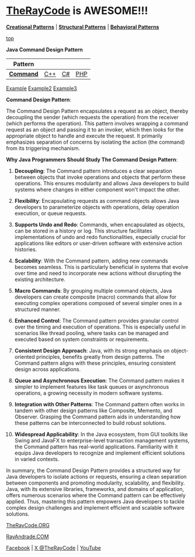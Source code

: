 # [TheRayCode](../../../README.md) is AWESOME!!!

**[Creational Patterns](../../Creational/README.md)** | **[Structural Patterns](../../Structural/README.md)** | **[Behavioral Patterns](../README.md)**

[top](../README.md)

**Java Command Design Pattern**

|Pattern|   |   |   |
|---|---|---|---|
| [**Command**](README.md) | [C++](../../../Csharp/Behavioral/Command/README.md) | [C#](../../../Csharp/Behavioral/Command/README.md) | [PHP](../../../PHP/Behavioral/Command/README.md) |

[Example](Example/README.md) [Example2](Example2/README.md) [Example3](Example3/README.md) 

**Command Design Pattern**:

The Command Design Pattern encapsulates a request as an object, thereby decoupling the sender (which requests the operation) from the receiver (which performs the operation). This pattern involves wrapping a command request as an object and passing it to an invoker, which then looks for the appropriate object to handle and execute the request. It primarily emphasizes separation of concerns by isolating the action (the command) from its triggering mechanism.

**Why Java Programmers Should Study The Command Design Pattern**:

1. **Decoupling**: The Command pattern introduces a clear separation between objects that invoke operations and objects that perform these operations. This ensures modularity and allows Java developers to build systems where changes in either component won't impact the other.

2. **Flexibility**: Encapsulating requests as command objects allows Java developers to parameterize objects with operations, delay operation execution, or queue requests.

3. **Supports Undo and Redo**: Commands, when encapsulated as objects, can be stored in a history or log. This structure facilitates implementations of undo and redo functionalities, especially crucial for applications like editors or user-driven software with extensive action histories.

4. **Scalability**: With the Command pattern, adding new commands becomes seamless. This is particularly beneficial in systems that evolve over time and need to incorporate new actions without disrupting the existing architecture.

5. **Macro Commands**: By grouping multiple command objects, Java developers can create composite (macro) commands that allow for executing complex operations composed of several simpler ones in a structured manner.

6. **Enhanced Control**: The Command pattern provides granular control over the timing and execution of operations. This is especially useful in scenarios like thread pooling, where tasks can be managed and executed based on system constraints or requirements.

7. **Consistent Design Approach**: Java, with its strong emphasis on object-oriented principles, benefits greatly from design patterns. The Command pattern aligns with these principles, ensuring consistent design across applications.

8. **Queue and Asynchronous Execution**: The Command pattern makes it simpler to implement features like task queues or asynchronous operations, a growing necessity in modern software systems.

9. **Integration with Other Patterns**: The Command pattern often works in tandem with other design patterns like Composite, Memento, and Observer. Grasping the Command pattern aids in understanding how these patterns can be interconnected to build robust solutions.

10. **Widespread Applicability**: In the Java ecosystem, from GUI toolkits like Swing and JavaFX to enterprise-level transaction management systems, the Command pattern has real-world applications. Familiarity with it equips Java developers to recognize and implement efficient solutions in varied contexts.

In summary, the Command Design Pattern provides a structured way for Java developers to isolate actions or requests, ensuring a clean separation between components and promoting modularity, scalability, and flexibility. Java, with its extensive libraries, frameworks, and domains of application, offers numerous scenarios where the Command pattern can be effectively applied. Thus, mastering this pattern empowers Java developers to tackle complex design challenges and implement efficient and scalable software solutions.

[TheRayCode.ORG](https://www.TheRayCode.org)

[RayAndrade.COM](https://www.RayAndrade.com)

[Facebook](https://www.facebook.com/TheRayCode/) | [X @TheRayCode](https://www.x.com/TheRayCode/) | [YouTube](https://www.youtube.com/TheRayCode/)
